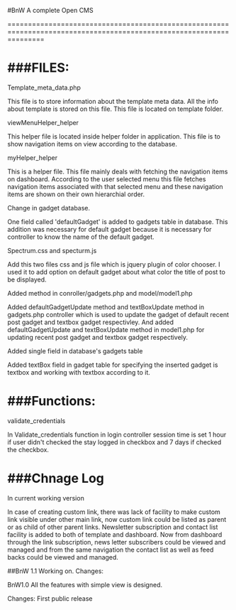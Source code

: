#BnW
A complete Open CMS

=====================================================================================================================

###FILES:
=====================================================================================================================
Template_meta_data.php

This file is to store information about the template meta data. All the info about template is stored on this file. This file is located on template folder. 

viewMenuHelper_helper

This helper file is located inside helper folder in application. This file is to show navigation items on view according to the database.

myHelper_helper

This is a helper file. This file mainly deals with fetching the navigation items on dashboard. According to the user selected menu this file fetches navigation items associated with that selected menu and these navigation items are shown on their own hierarchial order.

Change in gadget database.

One field called 'defaultGadget' is added to gadgets table in database. This addition was necessary for default gadget because it is necessary for controller to know the name of the default gadget.

Spectrum.css and specturm.js

Add this two files css and js file which is jquery plugin of color chooser. I used it to add option on default gadget about what color the title of post to be displayed.

Added method in conroller/gadgets.php and model/model1.php

Added defaultGadgetUpdate method and textBoxUpdate method in gadgets.php controller which is used to update the gadget of default recent post gadget and textbox gadget respectivley. And added defaultGadgetUpdate and textBoxUpdate method in model1.php for updating recent post gadget and textbox gadget respectively.

Added single field in database's gadgets table

Added textBox field in gadget table for specifying the inserted gadget is textbox and working with textbox according to it.


###Functions:
=====================================================================================================================
validate_credentials

In Validate_credentials function in login controller session time is set 1 hour if user didn't checked the stay logged in checkbox and 7 days if checked the checkbox.


###Chnage Log
======================================================================================================================
In current working version 

In case of creating custom link, there was lack of facility to make custom link visible under other main link, now custom link could be listed as parent or as child of other parent links.
Newsletter subscription and contact list facility is added to both of template and dashboard. Now from dashboard through the link subscription, news letter subscribers could be viewed and managed and from the same navigation the contact list as well as feed backs could be viewed and managed.



##BnW 1.1 
Working on. 
Changes: 




BnW1.0
All the features with simple view is designed. 

Changes: First public release 




